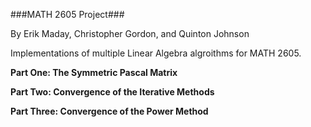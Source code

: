 ###MATH 2605 Project###


By Erik Maday, Christopher Gordon, and Quinton Johnson

Implementations of multiple Linear Algebra algroithms for MATH 2605.

**Part One: The Symmetric Pascal Matrix**

**Part Two: Convergence of the Iterative Methods**

**Part Three: Convergence of the Power Method**

